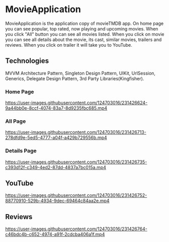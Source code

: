 # MovieApplication
MovieApplication is the application copy of movieTMDB app. On home page you can see popular, top rated, now playing and upcoming movies. When you click "All" button you can see all movies listed. When you click on movie you can see all details about the movie, its cast, similar movies, trailers and reviews. When you click on trailer it will take you to YouTube.

## Technologies
MVVM Architecture Pattern, Singleton Design Pattern, UIKit, UrlSession, Generics, Delegate Design Pattern, 3rd Party Libraries(Kingfisher).

### Home Page
https://user-images.githubusercontent.com/124703016/231426624-9a44bb0e-8ccf-4074-83a7-8d9235fbc685.mp4

### All Page
https://user-images.githubusercontent.com/124703016/231426713-278dfd9e-5ed5-4777-a04f-a429b729556b.mp4

### Details Page
https://user-images.githubusercontent.com/124703016/231426735-c393d12f-c349-4ed2-87dd-4837a7bc015a.mp4

## YouTube
https://user-images.githubusercontent.com/124703016/231426752-88770910-529b-4934-9dec-69464c84aa2e.mp4

## Reviews
https://user-images.githubusercontent.com/124703016/231426764-c46bdc4b-c652-4974-a91f-2cdcba406a1f.mp4
